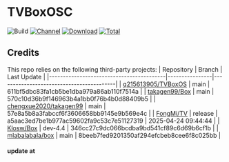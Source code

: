 # TVBoxOSC

![Build](https://shields.io/github/actions/workflow/status/o0HalfLife0o/TVBoxOSC/test.yml?branch=master&logo=github&label=Build)
[![Channel](https://img.shields.io/badge/Follow-Telegram-blue.svg?logo=telegram)](https://t.me/TVBoxOSC)
[![Download](https://img.shields.io/github/v/release/o0HalfLife0o/TVBoxOSC?color=orange&logoColor=orange&label=Download&logo=DocuSign)](https://github.com/o0HalfLife0o/TVBoxOSC/releases/latest) 
[![Total](https://shields.io/github/downloads/o0HalfLife0o/TVBoxOSC/total?logo=Bookmeter&label=Counts&logoColor=yellow&color=yellow)](https://github.com/o0HalfLife0o/TVBoxOSC/releases)

## Credits
This repo relies on the following third-party projects:
| Repository                               | Branch         | Last Update                              |
|------------------------------------------|----------------|------------------------------------------|
| [q215613905/TVBoxOS](https://github.com/q215613905/TVBoxOS) | main           | 611bf5dbc83fa1cb5be1dba979a86ab110f7514a |
| [takagen99/Box](https://github.com/takagen99/Box)         | main           | 570c10d36b9f146963b4a1bb0f76b4b0d88409b5 |
| [chengxue2020/takagen99](https://github.com/chengxue2020/takagen99) | main           | 57e8a5b8a3fabccf6f3606658bb9145e9b569e4c |
| [FongMi/TV](https://github.com/FongMi/TV)               | release        | a5aac3ed7be1b977ac59602fa9c53c7e51127319 | 2025-04-24 09:44:44 |
| [Klosw/Box](https://github.com/Klosw/Box)               | dev-4.4        | 346cc27c9dc066bcdba9bd541cf89c6d69b6cf1b |
| [mlabalabala/box](https://github.com/mlabalabala/box)    | main           | 8beeb7fed9201350af294efcbeb8cee6f8c025bb |

#### update at 
